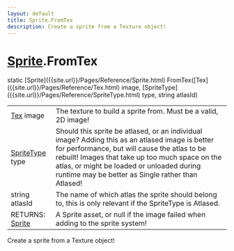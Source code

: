 ```yaml
---
layout: default
title: Sprite.FromTex
description: Create a sprite from a Texture object!
---
```

# [Sprite]({{site.url}}/Pages/Reference/Sprite.html).FromTex

<div class='signature' markdown='1'>
static [Sprite]({{site.url}}/Pages/Reference/Sprite.html) FromTex([Tex]({{site.url}}/Pages/Reference/Tex.html) image, [SpriteType]({{site.url}}/Pages/Reference/SpriteType.html) type, string atlasId)
</div>

|  |  |
|--|--|
|[Tex]({{site.url}}/Pages/Reference/Tex.html) image|The texture to build a sprite from. Must be a             valid, 2D image!|
|[SpriteType]({{site.url}}/Pages/Reference/SpriteType.html) type|Should this sprite be atlased, or an             individual image? Adding this as an atlased image is better for             performance, but will cause the atlas to be rebuilt! Images that             take up too much space on the atlas, or might be loaded or             unloaded during runtime may be better as Single rather than             Atlased!|
|string atlasId|The name of which atlas the sprite should              belong to, this is only relevant if the SpriteType is Atlased.|
|RETURNS: [Sprite]({{site.url}}/Pages/Reference/Sprite.html)|A Sprite asset, or null if the image failed when adding to the sprite system!|

Create a sprite from a Texture object!



